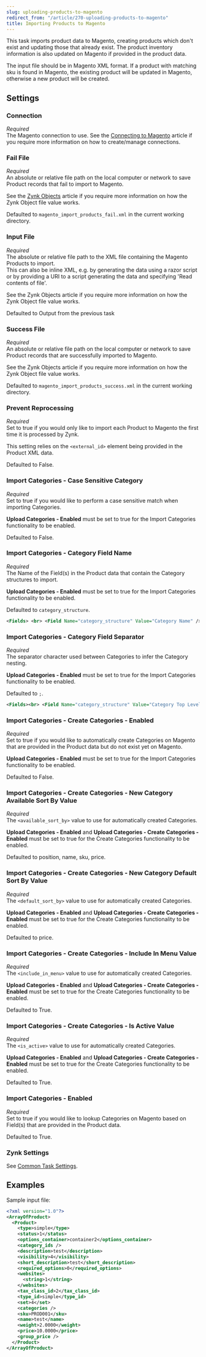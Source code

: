 ```yaml
---
slug: uploading-products-to-magento
redirect_from: "/article/270-uploading-products-to-magento"
title: Importing Products to Magento
---
```

 This task imports product data to Magento, creating products which don't exist and updating those that already exist. The product inventory information is also updated on Magento if provided in the product data.

The input file should be in Magento XML format. If a product with matching sku is found in Magento, the existing product will be updated in Magento, otherwise a new product will be created.

## Settings
### Connection
_Required_  
The Magento connection to use. See the [Connecting to Magento](connecting-to-magento) article if you require more information on how to create/manage connections.

### Fail File
_Required_  
An absolute or relative file path on the local computer or network to save Product records that fail to import to Magento.  

See the [Zynk Objects](zynk-objects) article if you require more information on how the Zynk Object file value works. 

Defaulted to `magento_import_products_fail.xml` in the current working directory.

### Input File
_Required_  
The absolute or relative file path to the XML file containing the Magento Products to import.  
This can also be inline XML, e.g. by generating the data using a razor script or by providing a URI to a script generating the data and specifying 'Read contents of file'.  

See the  Zynk Objects article if you require more information on how the Zynk Object file value works.

Defaulted to Output from the previous task 

### Success File
_Required_  
An absolute or relative file path on the local computer or network to save Product records that are successfully imported to Magento.  

See the  Zynk Objects article if you require more information on how the Zynk Object file value works.

Defaulted to `magento_import_products_success.xml` in the current working directory. 

### Prevent Reprocessing
_Required_  
Set to true if you would only like to import each Product to Magento the first time it is processed by Zynk.

This setting relies on the `<external_id>` element being provided in the Product XML data.

Defaulted to False.

### Import Categories - Case Sensitive Category
_Required_  
Set to true if you would like to perform a case sensitive match when importing Categories.

__Upload Categories - Enabled__ must be set to true for the Import Categories functionality to be enabled.

Defaulted to False.

### Import Categories - Category Field Name
_Required_  
The Name of the Field(s) in the Product data that contain the Category structures to import.

__Upload Categories - Enabled__ must be set to true for the Import Categories functionality to be enabled.

Defaulted to `category_structure`.    

```xml
<Fields> <br> <Field Name="category_structure" Value="Category Name" /><br> </Fields>
```

### Import Categories - Category Field Separator
_Required_  
The separator character used between Categories to infer the Category nesting.

__Upload Categories - Enabled__ must be set to true for the Import Categories functionality to be enabled. 

Defaulted to `;`.

```xml
<Fields><br> <Field Name="category_structure" Value="Category Top Level;Category Sub Level" /><br></Fields>
```

### Import Categories - Create Categories - Enabled
_Required_  
Set to true if you would like to automatically create Categories on Magento that are provided in the Product data but do not exist yet on Magento.

__Upload Categories - Enabled__ must be set to true for the Import Categories functionality to be enabled.

Defaulted to False.

### Import Categories - Create Categories - New Category Available Sort By Value
_Required_  
The `<available_sort_by>` value to use for automatically created Categories.

__Upload Categories - Enabled__ and __Upload Categories - Create Categories - Enabled__ must be set to true for the Create Categories functionality to be enabled.

Defaulted to position, name, sku, price.

### Import Categories - Create Categories - New Category Default Sort By Value
_Required_  
The `<default_sort_by>` value to use for automatically created Categories. 

__Upload Categories - Enabled__ and __Upload Categories - Create Categories - Enabled__ must be set to true for the Create Categories functionality to be enabled.

Defaulted to price.

### Import Categories - Create Categories - Include In Menu Value
_Required_  
The `<include_in_menu>` value to use for automatically created Categories. 

__Upload Categories - Enabled__ and __Upload Categories - Create Categories - Enabled__ must be set to true for the Create Categories functionality to be enabled.

Defaulted to True.

### Import Categories - Create Categories - Is Active Value
_Required_  
The `<is_active>` value to use for automatically created Categories. 

__Upload Categories - Enabled__ and __Upload Categories - Create Categories - Enabled__ must be set to true for the Create Categories functionality to be enabled.

Defaulted to True.

### Import Categories - Enabled
_Required_  
Set to true if you would like to lookup Categories on Magento based on Field(s) that are provided in the Product data. 

Defaulted to True.

### Zynk Settings
See [Common Task Settings](common-task-settings).

## Examples
Sample input file:
```xml
<?xml version="1.0"?>
<ArrayOfProduct>
  <Product>
    <type>simple</type>
    <status>1</status>
    <options_container>container2</options_container>
    <category_ids />
    <description>test</description>
    <visibility>4</visibility>
    <short_description>test</short_description>
    <required_options>0</required_options>
    <websites>
      <string>1</string>
    </websites>
    <tax_class_id>2</tax_class_id>
    <type_id>simple</type_id>
    <set>4</set>
    <categories />
    <sku>PROD001</sku>
    <name>test</name>
    <weight>2.0000</weight>
    <price>10.0000</price>
    <group_price />
  </Product>
</ArrayOfProduct>
```